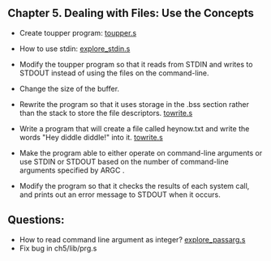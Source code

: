 ## Chapter 5. Dealing with Files: Use the Concepts

- Create toupper program: [toupper.s](toupper.s)

- How to use stdin: [explore_stdin.s](explore_stdin.s)

- Modify the toupper program so that it reads from STDIN and writes to STDOUT instead of using the files on the command-line.

- Change the size of the buffer.

- Rewrite the program so that it uses storage in the .bss section rather than the stack to store the file descriptors. [towrite.s](towrite.s)

- Write a program that will create a file called heynow.txt and write the words "Hey diddle diddle!" into it. [towrite.s](towrite.s)

- Make the program able to either operate on command-line arguments or use STDIN or STDOUT based on the number of command-line arguments specified by ARGC .

- Modify the program so that it checks the results of each system call, and prints out an error message to STDOUT when it occurs.


## Questions:
- How to read command line argument as integer? [explore_passarg.s](explore_passarg.s)
- Fix bug in ch5/lib/prg.s